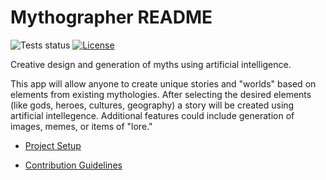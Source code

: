 # Mythographer README

![Tests status](https://github.com/mattlindsey/mythographer/actions/workflows/ci.yml/badge.svg?branch=main)
[![License](https://img.shields.io/badge/license-GNU-green.svg)](https://github.com/mattlindsey/mythographer/blob/main/LICENSE)

Creative design and generation of myths using artificial intelligence.

This app will allow anyone to create unique stories and "worlds" based on elements from existing mythologies.
After selecting the desired elements (like gods, heroes, cultures, geography) a story will be created using artificial intellegence. Additional features could include generation of images, memes, or items of "lore."

- [Project Setup](https://github.com/mattlindsey/mythographer/blob/main/PROJECT_SETUP.md)

- [Contribution Guidelines](https://github.com/mattlindsey/mythographer/blob/main/CONTRIBUTING.md)
